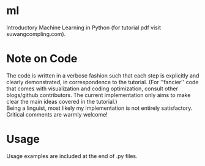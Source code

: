 # ml
Introductory Machine Learning in Python (for tutorial pdf visit suwangcompling.com).

# Note on Code
The code is written in a verbose fashion such that each step is explicitly and clearly demonstrated, in correspondence to the tutorial. (For ''fancier'' code that comes with visualization and coding optimization, consult other blogs/github contributors. The current implementation only aims to make clear the main ideas covered in the tutorial.)  
Being a linguist, most likely my implementation is not entirely satisfactory. Critical comments are warmly welcome!  

# Usage
Usage examples are included at the end of .py files.



